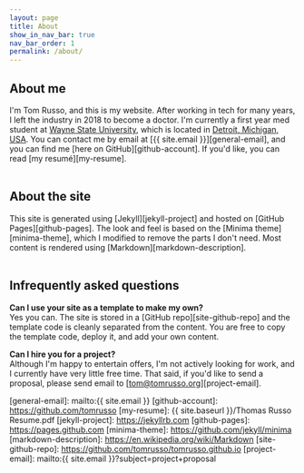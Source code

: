 ```yaml
---
layout: page
title: About
show_in_nav_bar: true
nav_bar_order: 1
permalink: /about/
---
```

## About me
I'm Tom Russo, and this is my website.  After working in tech for many years, I left the industry
in 2018 to become a doctor.  I'm currently a first year med student at [Wayne State University][wsu],
which is located in [Detroit, Michigan, USA][wsu-med-map].  You can contact me by email at
[{{ site.email }}][general-email], and you can find me [here on GitHub][github-account].  If you'd
like, you can read [my resum&eacute;][my-resume].
<br>
<br>

## About the site
This site is generated using [Jekyll][jekyll-project] and hosted on [GitHub Pages][github-pages].
The look and feel is based on the [Minima theme][minima-theme], which I modified to remove the parts
I don't need.  Most content is rendered using [Markdown][markdown-description].
<br>
<br>

## Infrequently asked questions
**Can I use your site as a template to make my own?**
<br>
Yes you can.  The site is stored in a [GitHub repo][site-github-repo] and the template code is cleanly
separated from the content.  You are free to copy the template code, deploy it, and add your own content.

**Can I hire you for a project?**
<br>
Although I'm happy to entertain offers, I'm not actively looking for work, and I currently have very little
free time. That said, if you'd like to send a proposal, please send email to [tom@tomrusso.org][project-email].

[wsu]: https://med.wayne.edu
[wsu-med-map]: https://www.google.com/maps/place/School+of+Medicine+-+Wayne+State+University/@42.3542575,-83.0595415,17z/data=!3m1!4b1!4m5!3m4!1s0x8824d3f14bab5091:0xb1538028656828d5!8m2!3d42.3542575!4d-83.0573528
[general-email]: mailto:{{ site.email }}
[github-account]: https://github.com/tomrusso
[my-resume]: {{ site.baseurl }}/Thomas Russo Resume.pdf
[jekyll-project]: https://jekyllrb.com
[github-pages]: https://pages.github.com
[minima-theme]: https://github.com/jekyll/minima
[markdown-description]: https://en.wikipedia.org/wiki/Markdown
[site-github-repo]: https://github.com/tomrusso/tomrusso.github.io
[project-email]: mailto:{{ site.email }}?subject=project+proposal